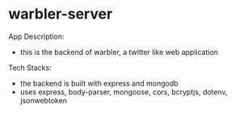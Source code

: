 # warbler-server

App Description:
- this is the backend of warbler, a twitter like web application 

Tech Stacks:
- the backend is built with express and mongodb
- uses express, body-parser, mongoose, cors, bcryptjs, dotenv, jsonwebtoken


